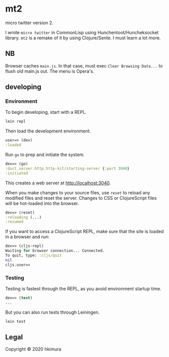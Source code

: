 # mt2

micro twitter version 2.

I wrote `micro twitter` in CommonLisp using Hunchentoot/Huncheksocket library.
`mt2` is a remake of it by using Clojure/Sente.
I must learn a lot more.

## **NB**

Browser caches `main.js`.
In that case, must exec `Clear Browsing Data...` to flush old main.js out.
The menu is Opera's.

## developing

### Environment

To begin developing, start with a REPL.

```sh
lein repl
```

Then load the development environment.

```clojure
user=> (dev)
:loaded
```

Run `go` to prep and initiate the system.

```clojure
dev=> (go)
:duct.server.http.http-kit/starting-server {:port 3040}
:initiated
```

This creates a web server at <http://localhost:3040>.

When you make changes to your source files, use `reset` to reload any
modified files and reset the server. Changes to CSS or ClojureScript
files will be hot-loaded into the browser.

```clojure
dev=> (reset)
:reloading (...)
:resumed
```

If you want to access a ClojureScript REPL, make sure that the site is loaded
in a browser and run:

```clojure
dev=> (cljs-repl)
Waiting for browser connection... Connected.
To quit, type: :cljs/quit
nil
cljs.user=>
```

### Testing

Testing is fastest through the REPL, as you avoid environment startup
time.

```clojure
dev=> (test)
...
```

But you can also run tests through Leiningen.

```sh
lein test
```

## Legal

Copyright © 2020 hkimura


